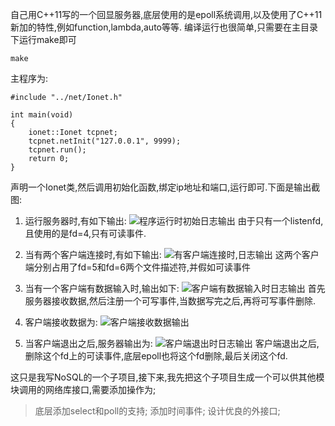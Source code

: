 自己用C++11写的一个回显服务器,底层使用的是epoll系统调用,以及使用了C++11新加的特性,例如function,lambda,auto等等.
编译运行也很简单,只需要在主目录下运行make即可
```
make
```

主程序为:
```
#include "../net/Ionet.h"

int main(void)
{
    ionet::Ionet tcpnet;
    tcpnet.netInit("127.0.0.1", 9999);
    tcpnet.run();
    return 0;
}
```
声明一个Ionet类,然后调用初始化函数,绑定ip地址和端口,运行即可.下面是输出截图:

1. 运行服务器时,有如下输出:
![程序运行时初始日志输出](http://7xjnip.com1.z0.glb.clouddn.com/%E9%80%89%E5%8C%BA_065.png "")
由于只有一个listenfd,且使用的是fd=4,只有可读事件.

2. 当有两个客户端连接时,有如下输出:
![有客户端连接时,日志输出](http://7xjnip.com1.z0.glb.clouddn.com/%E9%80%89%E5%8C%BA_066.png "")
这两个客户端分别占用了fd=5和fd=6两个文件描述符,并假如可读事件

3. 当有一个客户端有数据输入时,输出如下:
![客户端有数据输入时日志输出](http://7xjnip.com1.z0.glb.clouddn.com/%E9%80%89%E5%8C%BA_067.png "")
首先服务器接收数据,然后注册一个可写事件,当数据写完之后,再将可写事件删除.

4. 客户端接收数据为:
![客户端接收数据输出](http://7xjnip.com1.z0.glb.clouddn.com/%E9%80%89%E5%8C%BA_068.png "")

5. 当客户端退出之后,服务器输出为:
![客户端退出时日志输出](http://7xjnip.com1.z0.glb.clouddn.com/%E9%80%89%E5%8C%BA_069.png "")
客户端退出之后,删除这个fd上的可读事件,底层epoll也将这个fd删除,最后关闭这个fd.

这只是我写NoSQL的一个子项目,接下来,我先把这个子项目生成一个可以供其他模块调用的网络库接口,需要添加操作为;
> 底层添加select和poll的支持;
> 添加时间事件;
> 设计优良的外接口;
